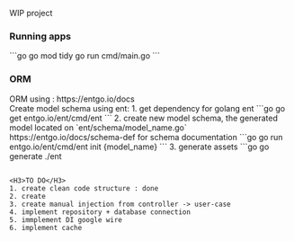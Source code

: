 WIP project

<H3>Running apps</H3>
```go
go mod tidy
go run cmd/main.go
```
</br>

<H3>ORM</H3>
ORM using : https://entgo.io/docs </br>
Create model schema using ent:
1. get dependency for golang ent 
```go
go get entgo.io/ent/cmd/ent
```
2. create new model schema, the generated model located on `ent/schema/model_name.go` </br>
   https://entgo.io/docs/schema-def for schema documentation
```go
go run entgo.io/ent/cmd/ent init {model_name}
```
3. generate assets
```go
go generate ./ent

```

<H3>TO DO</H3>
1. create clean code structure : done
2. create 
3. create manual injection from controller -> user-case
4. implement repository + database connection
5. immplement DI google wire 
6. implement cache 